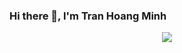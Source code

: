 ### Hi there 👋, I'm Tran Hoang Minh
<p align="center"><img src="https://img.icons8.com/color/48/000000/vietnam-circular.png"/></p>

<!--
**TranHoangMinhh/TranHoangMinhh** is a ✨ _special_ ✨ repository because its `README.md` (this file) appears on your GitHub profile.

Here are some ideas to get you started:

- 🔭 I’m currently working on ...
- 🌱 I’m currently learning ...
- 👯 I’m looking to collaborate on ...
- 🤔 I’m looking for help with ...
- 💬 Ask me about ...
- 📫 How to reach me: ...
- 😄 Pronouns: ...
- ⚡ Fun fact: ...
-->
